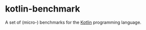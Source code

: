 # kotlin-benchmark

A set of (micro-) benchmarks for the [Kotlin](http:kotlinlang.org) programming language.
